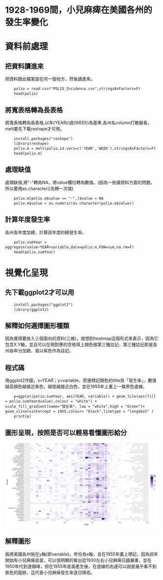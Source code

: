 1928-1969間，小兒麻痺在美國各州的發生率變化
================

資料前處理
==========

把資料讀進來
------------

把資料跟此檔案放在同一個地方，然後讀進來。

        polio = read.csv("POLIO_Incidence.csv",stringsAsFactors=F)
        head(polio)

將寬表格轉為長表格
------------------

將寬表格轉為長表格,以年(YEAR)/週(WEEK)為基準,各州名column打散變長，melt要先下載reshape才可用。

        install.packages("reshape")
        library(reshape)
        polio.m = melt(polio,id.vars=c('YEAR','WEEK'),stringsAsFactors=F)
        head(polio.m)

處理缺值
--------

處理缺值,將"-"轉為NA，將value欄位轉為數值。(因為一些讀資料方面的問題，所以要用as.character()先轉一次值)

        polio.m[polio.m$value == "-",]$value = NA 
        polio.m$value = as.numeric(as.character(polio.m$value)) 

計算年度發生率
--------------

各州各年度加總，計算該年度的總發生率。

        polio.sumYear = aggregate(value~YEAR+variable,data=polio.m,FUN=sum,na.rm=F)
        head(polio.sumYear)

視覺化呈現
==========

先下載ggplot2才可以用
---------------------

        install.packages("ggplot2")
        library(ggplot2)

解釋如何選擇圖形種類
--------------------

因為覺得要放入三個面向的資料(三維)，就想到heatmap這個形式來表示，因為它包含X.Y軸，並且可以在相對應的空格填上顏色做第三種註記，第三種註記即是各州各年分加總，我以紫色作為註記。

程式碼
------

用ggplot2作圖，x=YEAR；y=variable，旁邊標記顏色的title為「發生率」，數值越高顏色越接近紫色，越低越接近白色，並在1955年上畫上一條黑色虛線。

        p=ggplot(polio.sumYear, aes(YEAR, variable)) + geom_tile(aes(fill = polio.sumYear$value),colour = "white") + scale_fill_gradient(name="發生率", low = "white",high = "Green")+ geom_vline(xintercept = 1955,colour= "black",linetype = "longdash" )
        print(p)

圖形呈現，按照是否可以輕易看懂圖形給分
--------------------------------------

![小兒麻痺在美國各州的發生率變化](https://raw.githubusercontent.com/sres320/image/master/0516.png)

解釋圖形
--------

我將美國各州放在y軸(即variable)，年份為x軸，並在1955年畫上標記，因為該年開始有小兒麻痺疫苗，可以很明顯的看出從1930左右小兒麻痺日趨嚴重，並在1950年代到達顛峰，但在1955年疫苗產生後，在虛線的右邊可以說是幾乎看不到紫色的蹤跡，這代表小兒麻痺發生率逐日降低。

